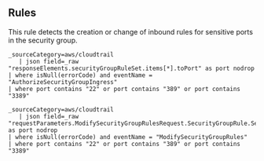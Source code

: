 ## Rules

This rule detects the creation or change of inbound rules for sensitive ports in the security group.

```text
_sourceCategory=aws/cloudtrail
   | json field=_raw "responseElements.securityGroupRuleSet.items[*].toPort" as port nodrop
| where isNull(errorCode) and eventName = "AuthorizeSecurityGroupIngress"
| where port contains "22" or port contains "389" or port contains "3389"
```

```text
_sourceCategory=aws/cloudtrail
   | json field=_raw "requestParameters.ModifySecurityGroupRulesRequest.SecurityGroupRule.SecurityGroupRule.ToPort" as port nodrop
| where isNull(errorCode) and eventName = "ModifySecurityGroupRules"
| where port contains "22" or port contains "389" or port contains "3389"
```